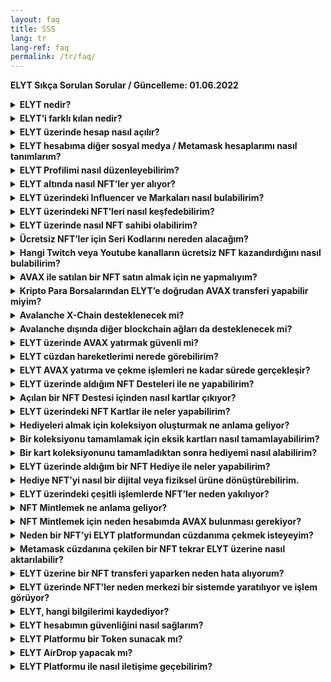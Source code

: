 ```yaml
---
layout: faq
title: SSS
lang: tr
lang-ref: faq
permalink: /tr/faq/
---
```

<style>
      details {
    margin-bottom: 5px;
}
</style>
**ELYT Sıkça Sorulan Sorular / Güncelleme: 01.06.2022**

<details>
  <summary><b>ELYT nedir?</b></summary> 
ELYT, yeni nesil bir kazanım, kullanıcı sadakati ve pazarlama platformudur. NFT’leri kullanarak Influencer, Kullanıcılar ve Markalar arasında bir ağ oluşturur. Özgün yapısı ile Web3 teknolojilerinden faydalanır ve NFT'leri kullanır.
</details>

<details>
  <summary><b>ELYT’i farklı kılan nedir?</b></summary> 
ELYT, özgün iş modeli ile NFT’lerin zaman için değer kaybı problemini çözer. Aynı zamanda bir kripto cüzdan sahibi olmayan kullanıcıların dahi sosyal medya hesapları ile sisteme bağlanarak NFT sahibi olmasını ve bu NFT’ler ile sistem üzerinde izin verilen işlemleri gerçekleştirmesini mümkün kılar. Bu özgün yaklaşım ELYT'i Web2 ile Web3 arasında doğal bir köprüye olarak konumlandırır.
</details>

<details>
  <summary><b>ELYT üzerinde hesap nasıl açılır?</b></summary> 
ELYT hesabı açmak için farklı seçenekler sunulmaktadır. Twitter, Twitch, Telegram, Discord, Facebook, E-posta veya Mobil telefon numarası seçeneklerinden birisini kullanarak ELYT’e bağlanabilirsiniz. Aynı zamanda [Metamask](https://metamask.io/) hesabınız ile de ELYT’e bağlanmak ve bir profil oluşturmak mümkündür.
</details>

<details>
  <summary><b>ELYT hesabıma diğer sosyal medya / Metamask hesaplarımı nasıl tanımlarım?</b></summary> 
ELYT hesabınızı herhangi bir bağlantı seçeneği ile oluşturduktan sonra hesap yönetim sayfanızın altında yer alan [Sosyal Medya Hesaplarım](https://elytnet/profile/social-accounts) bölümünü kullanarak diğer hesaplarınızı tanımlayabilirsiniz.
</details>

<details>
  <summary><b>ELYT Profilimi nasıl düzenleyebilirim?</b></summary> 
ELYT hesabınıza giriş yatıktan sonra hesap yönetim sayfanızın altında yer alan [Profilim](https://elyt.net/profile/me) bölümünü kullanarak hesap detaylarınızı tanımlayabilirsiniz.
</details>

<details>
  <summary><b>ELYT altında nasıl NFT’ler yer alıyor?</b></summary> 
ELYT kendi NFT’leri haricinde, Influencer ve Markalar ile çalışarak sizlere pek çok farklı NFT seçeneği sunar.

Bu NFT seçenekleri: Desteler, Kartlar ve Hediyeler olarak üç temel kategoriye ayrılmıştır.

Desteler çeşitli kartlar içerir ve bu kartlar ile oluşturulan koleksiyonlar ile hediyeler alınabilir.
</details>

<details>
  <summary><b>ELYT üzerindeki Influencer ve Markaları nasıl bulabilirim?</b></summary> 
ELYT ana menüsünde bulunan [Influencer'lar](https://elyt.net/influencers) seçeneğinden platform üzerindeki tüm Influencer ve Markalara ulaşabilirsiniz.
</details>

<details>
  <summary><b>ELYT üzerindeki NFT’leri nasıl keşfedebilirim?</b></summary> 
ELYT ana menüsünde bulunan [Keşfet](https://elyt.net/explore) seçeneği ile platform üzerindeki tüm NFT’leri keşfedebilirsiniz.
</details>

<details>
  <summary><b>ELYT üzerinde nasıl NFT sahibi olabilirim?</b></summary> 
ELYT üzerinde NFT sahibi olmak için çeşitli yöntemler bulunmaktadır;
- Çeşitli Twitch kanallarını takip ederek ücretsiz şekilde
- Çeşitli Twitch kanallarına abone olarak ücretsiz şekilde
- Çeşitli Youtube kanallarına abone olarak ücretsiz şekilde
- Seri Kodu girerek ücretsiz şekilde
- AVAX ile ödeme yaparak ücretli şekilde
</details>

<details>
  <summary><b>Ücretsiz NFT’ler için Seri Kodlarını nereden alacağım?</b></summary> 
Seri Kodları çeşitli etkinliklerde, canlı yayınlarda veya farklı platformlar üzerindeki yöntemler ile dağıtılmaktadır.
</details>

<details>
  <summary><b>Hangi Twitch veya Youtube kanalların ücretsiz NFT kazandırdığını nasıl bulabilirim?</b></summary> 
ELYT altında yer alan Keşfet bölümünde, sol taraftaki filtreden Ücretsiz NFT’leri işaretleyerek veya doğrudan [bu linki](https://elyt.net/explore?free=true) kullanarak ELYT üzerindeki tüm ilgili ücretsiz NFT’leri görüntüleyebilirsiniz.
</details>

<details>
  <summary><b>AVAX ile satılan bir NFT satın almak için ne yapmalıyım?</b></summary> 
ELYT Profil sayfanız altında yer alan [Cüzdanım](https://elyt.net/profile/wallet) bölümüne girmelisiniz. Burada iki farklı seçenek ile platformdaki hesabınıza AVAX yatırabilirsiniz.
- Metamask hesabınız bağladıysanız doğrudan transfer ederek
- Deposit seçeneği ile herhangi bir Avalanche C-Chain adresinden gönderim yaparak.
</details>

<details>
  <summary><b>Kripto Para Borsalarından ELYT’e doğrudan AVAX transferi yapabilir miyim?</b></summary> 
Evet, yapabilirsiniz. Ancak gönderim yapacağınız kripto para borsasının Avalanche C-Chain desteği olduğundan emin olmalısınız. ELYT şu anda Avalanche X-Chain üzerinden AVAX transferine izin vermemektedir.
</details>

<details>
  <summary><b>Avalanche X-Chain desteklenecek mi?</b></summary> 
Şu anda Avalanche X-Chain desteklenmemektedir. İleride bu seçenek kullanıcı talepleri doğrultusunda değerlendirilerek hayata geçirilebilir.
</details>

<details>
  <summary><b>Avalanche dışında diğer blockchain ağları da desteklenecek mi?</b></summary> 
Evet, ilerleyen dönemlerde farklı blockchain ağları ile de entegrasyon sağlanacaktır.
</details>

<details>
  <summary><b>ELYT üzerinde AVAX yatırmak güvenli mi?</b></summary> 
ELYT altyapısı profesyonel şekilde tasarlanmış ve pek çok denetimden geçirilmiştir. ELYT sıcak ve soğuk cüzdan yapısı titizlikle tasarlanmıştır ve ELYT cüzdanlardaki varlıkların yüzde 85’i soğuk cüzdan altyapısından korunmaktadır. Kullanıcılar diledikleri zaman ELYT cüzdanlarına AVAX yatırabilir ve çekebilir.
</details>

<details>
  <summary><b>ELYT cüzdan hareketlerimi nerede görebilirim?</b></summary> 
ELYT Profil sayfanız altında yer alan [Log Kayıtlarım](https://elyt.net/profile/logs) bölümüne girerek tüm cüzdan hareketlerinizi görebilirsiniz?
</details>

<details>
  <summary><b>ELYT AVAX yatırma ve çekme işlemleri ne kadar sürede gerçekleşir?</b></summary> 
ELYT AVAX yatırma ve çekme işlemleri bir dakikanın altında gerçekleşmektedir.
</details>

<details>
  <summary><b>ELYT üzerinde aldığım NFT Desteleri ile ne yapabilirim?</b></summary> 
ELYT üzerindeki tüm dijital varlıklar NFT standardında tasarlanmıştır. Satın aldığınız bir NFT Paketi için;
- NFT Destenizi açarak içindeki kartları alabilirsiniz.
- NFT Destenizi ELYT platformundaki başka bir adrese transfer edebilirsiniz.
- NFT Destenizi AVAX ile satış için listeleyebilirsiniz
- NFT Destenizi Mintleyebilirsiniz
</details>

<details>
  <summary><b>Açılan bir NFT Destesi içinden nasıl kartlar çıkıyor?</b></summary> 
ELYT üzerindeki her bir NFT Destesi kendisine özgü yapıya sahiptir. Açılan bir NFT Destesi yakılır (artık erişilemez hale gelir) ancak içinden çıkan tüm kartlar yeni birer NFT olarak kullanıcıya tanımlanır. Bu kartlar farklı nadirlik seviyelerinde ve özelliklere sahip olabilirler.
</details>

<details>
  <summary><b>ELYT üzerindeki NFT Kartlar ile neler yapabilirim?</b></summary> 
ELYT üzerindeki tüm dijital varlıklar NFT standardında tasarlanmıştır. Sahip olduğunuz bir NFT Kart için;
- NFT Kartınızı ELYT platformundaki başka bir adrese transfer edebilirsiniz.
- NFT Kartınızı AVAX ile satış için listeleyebilirsiniz
- NFT Kartınızı Mintleyebilirsiniz
- NFT Kartınızı bir hediye almak için bir koleksiyon yaratmak için kullanabilirsiniz?
</details>

<details>
  <summary><b>Hediyeleri almak için koleksiyon oluşturmak ne anlama geliyor?</b></summary> 
ELYT üzerinde kullanıcılara pek çok hediye seçeneği sunulmaktadır. Bu hediyeleri almak için ELYT kullanıcılarının çeşitli kartlar ile bir koleksiyon oluşturması gerekir. Her hediye sayfasında kullanıcılara o hediyeyi almak için hangi kartlara sahip olması gerektiği ve ellerinde o kartlardan ne kadar olduğu gösterilmektedir.
</details>

<details>
  <summary><b>Bir koleksiyonu tamamlamak için eksik kartları nasıl tamamlayabilirim?</b></summary> 
Eksik kartları tıkladığınızda o kartın detay sayfasına ulaşırsınız. Bu sayfada o kartı içeren paketler listelenir. Bu paketleri sizlere sunulan seçenekler ile alabilirsiniz ve paketleri açarak bu karta ulaşmaya çalışabilirsiniz. Unutmayın her kart her paket içinde yer almaz, kartlar nadirlik seviyelerine göre sınıflandırılmakta ve bir paket içinden hangi kartlardan hangi olasılıklar ile çıkacağı paket sayfalarında gösterilmektedir.

ELYT kullanıcıları bir koleksiyon tamamlamak için ellerindeki eksik kartları, aynı karta sahip satış gerçekleştiren diğer kullanıcılardan da satın alabilirler.

ELYT kullanıcıları aynı zamanda eksik bir kart için genel bir alım emri yaratarak, elinde o kartı tutan kullanıcılardan birisinin bu teklifi karşılık vermesi ile de kartlara sahip olabilirler. Bu özellik sayesinde ELYT NFT'ler için bir borsa niteliğinde çalışır.
</details>

<details>
  <summary><b>Bir kart koleksiyonunu tamamladıktan sonra hediyemi nasıl alabilirim?</b></summary> 
Bir hediye almak için gerekli koleksiyonu tamamladıysanız ilgili hediye sayfasında sizlere o hediyeyi almak için gerekli şartları yerine getirdiğinize dair bilgi verilir ve bu durumda ilgili hediyeyi talep edebilirsiniz. Bu işlem gerçekleştirildiğinde Hediye kullanıcıya bir NFT olarak tanımlanır ve hediyeyi almak için verilen NFT Kartlar yakılır (kullanımdan bütünüyle kaldırılır).
</details>

<details>
  <summary><b>ELYT üzerinde aldığım bir NFT Hediye ile neler yapabilirim?</b></summary> 
ELYT üzerindeki tüm dijital varlıklar NFT standardında tasarlanmıştır. Sahip olduğunuz bir NFT Hediye için;
- NFT Hediyenizi, dijital veya fiziksel hediyeye dönüştürebilirsiniz.
- NFT Hediyenizi ELYT platformundaki başka bir adrese transfer edebilirsiniz.
- NFT Hediyenizi AVAX ile satış için listeleyebilirsiniz
- NFT Hediyenizi Mintleyebilirsiniz
</details>

<details>
  <summary><b>Hediye NFT’yi nasıl bir dijital veya fiziksel ürüne dönüştürebilirim.</b></summary> 
Bir Hediye NFT’si kullanıldığı (Redeem işlemi) an itibariyle yakılır (kullanımdan tümüyle kaldırılır) ve bu Hediye NFT’yi kullanan kişiye özel bir kod ve açıklama metni sunulur. Kullanıcı kendisine verilen yönergeleri takip ederek elindeki kod ile dijital veya fiziksel hediyesine ulaşabilir.
</details>

<details>
  <summary><b>ELYT üzerindeki çeşitli işlemlerde NFT’ler neden yakılıyor?</b></summary> 
ELYT, NFT’lere yönelik gerçek bir iş modeli sunmaktadır. Bu iş modeli içinde kendi amacı için kullanılan NFT’ler yakılarak ELYT üzerindeki sınırlı sayıda üretilen NFT’lerin sayısı azaltılmakta böylece geriye kalan NFT’lerin toplam hacmi düştüğü için değerleri yükselmektedir.
</details>

<details>
  <summary><b>NFT Mintlemek ne anlama geliyor?</b></summary> 
ELYT üzerindeki NFT’ler NFT standartlarında oluşturulur ancak merkezi bir yapı üzerinde güvenle tutulur. Kullanıcılar bir NFT’yi blockchain ağına taşımak istedikleri takdirde Mintleme işlemi gerçekleştirmeleri gerekir. Mintleme işlemi yapabilmek için Metamask cüzdanınızın ELYT platformuna bağlı olması ve ELYT cüzdan bakiyenizde en az 0,1 AVAX bulunması gerekmektedir. Mintleme işlemi sonrasında ilgili NFT Avalanche Blockchain ağında yaratılır ve Metamask cüzdanınıza çekilebilir.
</details>

<details>
  <summary><b>NFT Mintlemek için neden hesabımda AVAX bulunması gerekiyor?</b></summary> 
ELYT şu anda zincir üstü (on-chain) işlemler için Avalanche Blockchain Ağını kullanıyor. Burada gerçekleşen her işlemin bir maliyeti bulunuyor. Bu sebeple bir NFT Mintleme işlemi için 0,01 AVAX maliyet ödenmesi gerekiyor ve bu ücret NFT Mintleyen kullanıcı hesabından düşülüyor.
</details>

<details>
  <summary><b>Neden bir NFT’yi ELYT platformundan cüzdanıma çekmek isteyeyim?</b></summary> 
Blockchain ekosisteminin doğası gereği bir kullanıcı sahip olduğu NFT’nin mutlak mülkiyetine sahiptir. ELYT üzerindeki NFT’ler kullanıcılar için ELYT tarafından korunur ve saklanır ancak kullanıcı bu yükümlülüğü kendisi almak isterse bunu yapmakta özgürdür. Dilediği NFT’yi mintleme işlemi sonrası Metamask cüzdanına çekebilir ve dilediği işlemleri cüzdanı üstünden gerçekleştirebilir.
</details>

<details>
  <summary><b>Metamask cüzdanına çekilen bir NFT tekrar ELYT üzerine nasıl aktarılabilir?</b></summary> 
İlgili NFT’yi içeren Metamask cüzdanı ile ELYT’e bağlıysanız, o NFT’nin sayfasına giderek sahip olduğunuz NFT’leri gösteren bölümden tekrar ELYT’e yükleme işlemi yapabilirsiniz.
</details>

<details>
  <summary><b>ELYT üzerine bir NFT transferi yaparken neden hata alıyorum?</b></summary> 
ELYT üzerinde NFT trasnferi sadece sistemin kendi üzerindeki adresler arasında yapılabilir. Eğer NFT transfer etmek istediğiniz alıcı adres, ELYT üzerinde bir hesaba ait değilse NFT transferi gerçekleşmez. ELYT dışındaki adreslere NFT transfer etmek için önce ilgili NFT'yi Mintlemeniz, Metamask cüzdanınıza çekmeniz ve geleneksel yöntem ile göndermeniz gerekmektedir.
</details>

<details>
  <summary><b>ELYT üzerinde NFT’ler neden merkezi bir sistemde yaratılıyor ve işlem görüyor?</b></summary> 
ELYT blockchain dünyasını hiç kullanmamış veya bütünüyle yabancı kullanıcıları, olabilecek en kolay adımlar ile NFT kullanıcısı yapma şansını sunar. Ancak bunu gerçekleştirmek için altyapısının merkezi bir şekilde çalışması gerekiyor. Bununla birlikte ELYT kullanıcılarının tamamına özgür şekilde NFT’lerini mintleyerek platform dışına taşıma imkânı da sunuyor.
</details>

<details>
  <summary><b>ELYT, hangi bilgilerimi kaydediyor?</b></summary> 
ELYT, profil sayfanızda paylaştığınız bilgileri ve platform üzerindeki işlemlerinize dair bilgileri saklar. Kullanıcı ve Gizlilik Sözleşmelerimizde detaylı bilgilendirmelere erişebilirsiniz.
</details>

<details>
  <summary><b>ELYT hesabımın güvenliğini nasıl sağlarım?</b></summary> 
ELYT’e bağlanırken kullandığınız sosyal medya hesaplarınız, ELYT’e kaydettiğiniz e-posta ile cep telefonu numaranızın ve bağlantı yaptığınızı Metamask hesabınızın kontrolünün sizde olduğundan emin olmalısınız. ELYT, NFT ve AVAX çekimlerinden çift faktörlü doğrulama (2FA) kullanır ancak ELYT’e bağlanmak için kullandığınız sosyal medya hesaplarınız veya Metamask cüzdan hesabınız herhangi bir şekilde kötü niyetli kişiler tarafından ele geçirilirse ELYT hesabınıza erişim hakkı kazanabilirler. Benzer şekilde kötü niyetli kişiler 2FA yöntemlerinize erişims ağlamış ise platform dışına varlıklarınızı çekebilirler. Bu hesaplarınızı ve 2FA araçlarınızı korumak kullancıların yükümlülüğündedir.
</details>

<details>
  <summary><b>ELYT Platformu bir Token sunacak mı?</b></summary> 
İlerleyen dönemlerde ELYT Token yapısı, ekonomisi ve kullanım alanlarına dair detayları paylaşacağız.
</details>

<details>
  <summary><b>ELYT AirDrop yapacak mı?</b></summary> 
Neden olmasın? Biz sizin yerinizde olsak eksiksiz bir profil yaratıp mümkün olduğu kadar çok işlem yapmaya çalışırdık ;)
</details>

<details>
  <summary><b>ELYT Platformu ile nasıl iletişime geçebilirim?</b></summary> 
Sitemizin en altında yer alan formlar ile bizimle iletişime geçebilir, sorularınızı, önerilerinizi ve problemlerinizi bizimle paylaşabilirsiniz.
</details>


